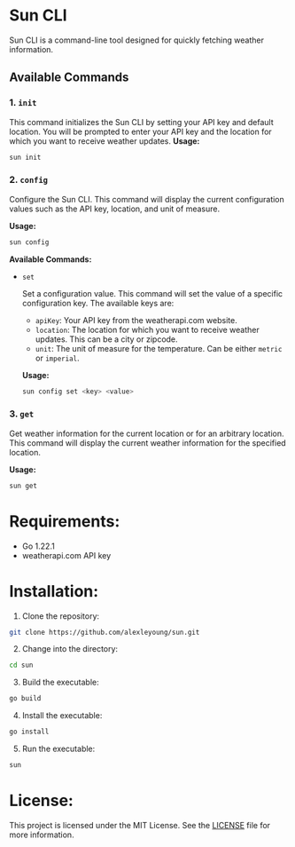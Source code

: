 # Sun CLI

Sun CLI is a command-line tool designed for quickly fetching weather information.

## Available Commands

### 1. `init`

This command initializes the Sun CLI by setting your API key and default location. You will be prompted to enter your API key and the location for which you want to receive weather updates.
**Usage:**

```bash
sun init
```

### 2. `config`

Configure the Sun CLI. This command will display the current configuration values such as the API key, location, and unit of measure.

**Usage:**

```bash
sun config
```

**Available Commands:**

- `set`

  Set a configuration value. This command will set the value of a specific configuration key. The available keys are:

  - `apiKey`: Your API key from the weatherapi.com website.
  - `location`: The location for which you want to receive weather updates. This can be a city or zipcode.
  - `unit`: The unit of measure for the temperature. Can be either `metric` or `imperial`.

  **Usage:**

  ```bash
  sun config set <key> <value>
  ```

### 3. `get`

Get weather information for the current location or for an arbitrary location. This command will display the current weather information for the specified location.

**Usage:**

```bash
sun get
```

# Requirements:

- Go 1.22.1
- weatherapi.com API key

# Installation:

1. Clone the repository:

```bash
git clone https://github.com/alexleyoung/sun.git
```

2. Change into the directory:

```bash
cd sun
```

3. Build the executable:

```bash
go build
```

4. Install the executable:

```bash
go install
```

5. Run the executable:

```bash
sun
```

# License:

This project is licensed under the MIT License. See the [LICENSE](LICENSE) file for more information.
